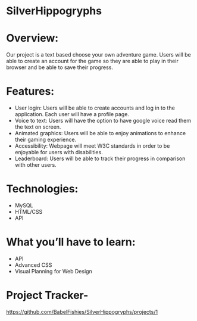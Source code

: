 # SilverHippogryphs

# Overview: 
Our project is a text based choose your own adventure game. Users will be able to create an account for the game so they are able to play in their browser and be able to save their progress. 
 
 
# Features: 
* User login: Users will be able to create accounts and log in to the application. Each user will have a profile page.
* Voice to text: Users will have the option to have google voice read them the text on screen.
* Animated graphics: Users will be able to enjoy animations to enhance their gaming experience.
* Accessibility: Webpage will meet W3C standards in order to be enjoyable for users with disabilities. 
* Leaderboard: Users will be able to track their progress in comparison with other users. 

 
# Technologies: 
* MySQL 
* HTML/CSS
* API 
 
# What you’ll have to learn: 
* API
* Advanced CSS
* Visual Planning for Web Design

 
# Project Tracker-
https://github.com/BabelFishies/SilverHippogryphs/projects/1
